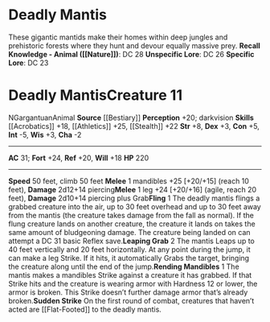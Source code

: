 ﻿---
ac: '31'
alignment: N
all_resistance: null
burrow_speed: null
charisma: '-2'
climb_speed: '50'
constitution: '+5'
creature_ability:
- Fling
- Leaping Grab
- Rending Mandibles
- Sudden Strike
creature_family: '[[DATABASE/monsterfamily/Mantis, Giant|Mantis, Giant]]'
description: 'These gigantic mantids make their homes within deep jungles and prehistoric
  forests where they hunt and devour equally massive prey.<br/><br/><b><u>Recall Knowledge
  - Animal</u> ( [[DATABASE/skill/Nature|Nature]] )</b>: DC 28<br/><b><u>Unspecific
  Lore</u></b>: DC 26<br/><b><u>Specific Lore</u></b>: DC 23'
dexterity: '+3'
element: null
fly_speed: null
fortitude: '+24'
hardness: null
hp: '220'
id: '296'
immunity: null
intelligence: '-5'
land_speed: '50'
language: null
level: '11'
max_speed: '50'
name: Deadly Mantis
perception: '+20'
rarity: Common
reflex: '+20'
resistance: null
rus_type_level: null
school: null
sense:
- darkvision
size: Gargantuan
skill:
- '[[DATABASE/skill/Acrobatics|Acrobatics]] +18'
- '[[DATABASE/skill/Athletics|Athletics]] +25'
- '[[DATABASE/skill/Stealth|Stealth]] +22'
source: '[[DATABASE/source/Bestiary|Bestiary]]'
speed:
- 50 feet
- climb 50 feet
spell: null
strength: '+8'
strength_req: '8'
strongest_save:
- Fortitude
swim_speed: null
trait:
- '[[DATABASE/trait/Animal|Animal]]'
type: Creature
vision: Darkvision
weakest_save:
- Will
weakness: null
will: '+18'
wisdom: '+3'

---
# Deadly Mantis

These gigantic mantids make their homes within deep jungles and prehistoric forests where they hunt and devour equally massive prey.
**Recall Knowledge - Animal ([[Nature]])**: DC 28
**Unspecific Lore**: DC 26
**Specific Lore**: DC 23

# Deadly Mantis<span class="item-type">Creature 11</span>

<span class="trait-alignment item-trait">N</span><span class="trait-size item-trait">Gargantuan</span><span class="item-trait">Animal</span>
**Source** [[Bestiary]]
**Perception** +20; darkvision
**Skills** [[Acrobatics]] +18, [[Athletics]] +25, [[Stealth]] +22
**Str** +8, **Dex** +3, **Con** +5, **Int** -5, **Wis** +3, **Cha** -2

---
**AC** 31; **Fort** +24, **Ref** +20, **Will** +18
**HP** 220

---
**Speed** 50 feet, climb 50 feet
<span class="in-box-ability">**Melee** <span class="action-icon">1</span> mandibles +25 [+20/+15] (reach 10 feet), **Damage** 2d12+14 piercing</span><span class="in-box-ability">**Melee** <span class="action-icon">1</span> leg +24 [+20/+16] (agile, reach 20 feet), **Damage** 2d10+14 piercing plus Grab</span><span class="in-box-ability">**Fling** <span class="action-icon">1</span> The deadly mantis flings a grabbed creature into the air, up to 30 feet overhead and up to 30 feet away from the mantis (the creature takes damage from the fall as normal). If the flung creature lands on another creature, the creature it lands on takes the same amount of bludgeoning damage. The creature being landed on can attempt a DC 31 basic Reflex save.</span><span class="in-box-ability">**Leaping Grab** <span class="action-icon">2</span> The mantis Leaps up to 40 feet vertically and 20 feet horizontally. At any point during the jump, it can make a leg Strike. If it hits, it automatically Grabs the target, bringing the creature along until the end of the jump.</span><span class="in-box-ability">**Rending Mandibles** <span class="action-icon">1</span> The mantis makes a mandibles Strike against a creature it has grabbed. If that Strike hits and the creature is wearing armor with Hardness 12 or lower, the armor is broken. This Strike doesn’t further damage armor that’s already broken.</span><span class="in-box-ability">**Sudden Strike** On the first round of combat, creatures that haven’t acted are [[Flat-Footed]] to the deadly mantis.</span>